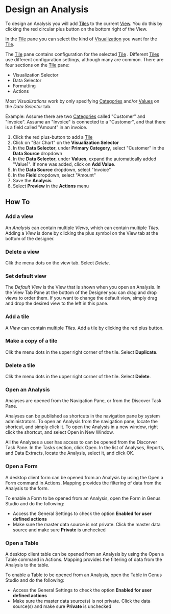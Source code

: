 # Design an Analysis

To design an Analysis you will add [Tiles](../concepts.md#tile) to the current [View](../concepts.md#view). You do this by clicking the red circular plus button on the bottom right of the View.

In the [Tile](../concepts.md#tile) pane you can select the kind of [Visualization](../visualizations.md) you want for the [Tile](../concepts.md#tile).

The [Tile](../concepts.md#tile) pane contains configuration for the selected [Tile](../concepts.md#tile) . Different [Tiles](../concepts.md#tile)  use different configuration settings, although many are common.
There are four sections on the [Tile](../concepts.md#tile) pane:
* Visualization Selector
* Data Selector
* Formatting 
* Actions

Most *Visualizations* work by only specifying [Categories](../concepts.md#category) and/or [Values](../concepts.md#value) on the *Data Selector* tab.

Example:
Assume there are two [Categories](../concepts.md#category) called "Customer" and "Invoice".
Assume an "Invoice" is connected to a "Customer", and that there is a field called "Amount" in an invoice.
1. Click the red plus-button to add a [Tile](../concepts.md#tile)
2. Click on "Bar Chart" on the **Visualization Selector**
3. In the **Data Selector**, under **Primary Category**, select "Customer" in the **Data Source** dropdown
4. In the **Data Selector**, under **Values**, expand the automatically added "Value1". If none was added, click on **Add Value**.
5. In the **Data Source** dropdown, select "Invoice"
6. In the **Field** dropdown, select "Amount"
7. Save the **Analysis**
8. Select **Preview** in the **Actions** menu


## How To
### Add a view
An *Analysis* can contain multiple *Views*, which can contain multiple *Tiles*. Adding a *View* is done by clicking the plus symbol on the View tab at the bottom of the designer.
### Delete a view
Clik the menu dots on the view tab. Select *Delete*.

### Set default view
The *Default View* is the View that is shown when you open an Analysis. In the View Tab Pane at the bottom of the Designer you can drag and drop views to order them. If you want to change the default view, simply drag and drop the desired view to the left in this pane.

### Add a tile
A *View* can contain multiple *Tiles*. Add a tile by clicking the red plus button.

### Make a copy of a tile
Clik the menu dots in the upper right corner of the tile. Select **Duplicate**.

### Delete a tile
Clik the menu dots in the upper right corner of the tile. Select **Delete**.

### Open an Analysis
Analyses are opened from the Navigation Pane, or from the Discover Task Pane.

Analyses can be published as shortcuts in the navigation pane by system administrators. To open an Analysis from the navigation pane, locate the shortcut, and simply click it. To open the Analysis in a new window, right click the shortcut, and select Open in New Window.

All the Analyses a user has access to can be opened from the Discorver Task Pane. In the Tasks section, click Open. In the list of Analyses, Reports, and Data Extracts, locate the Analysis, select it, and click OK.

### Open a Form
A desktop client form can be opened from an Analysis by using the Open a Form command in Actions. Mapping provides the filtering of data from the Analysis to the form.

To enable a Form to be opened from an Analysis, open the Form in Genus Studio and do the following:
* Access the General Settings to check the option **Enabled for user defined actions**
* Make sure the master data source is not private. Click the master data source and make sure **Private** is unchecked

### Open a Table
A desktop client table can be opened from an Analysis by using the Open a Table command in Actions. Mapping provides the filtering of data from the Analysis to the table.

To enable a Table to be opened from an Analysis, open the Table in Genus Studio and do the following:
* Access the General Settings to check the option **Enabled for user defined actions**
* Make sure the master data source(s) is not private. Click the data source(s) and make sure **Private** is unchecked